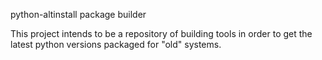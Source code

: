 python-altinstall package builder

This project intends to be a repository of building tools in order to get the latest python versions packaged for "old" systems.